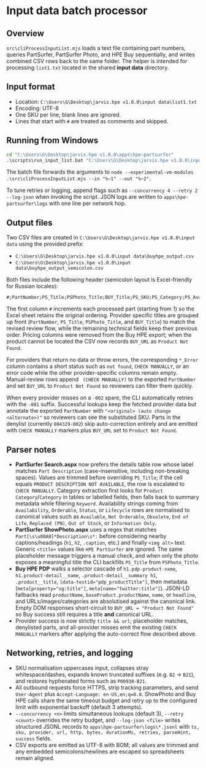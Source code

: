 # Input data batch processor

## Overview

`src\cliProcessInputList.mjs` loads a text file containing part numbers, queries PartSurfer,
PartSurfer Photo, and HPE Buy sequentially, and writes combined CSV rows back to the same folder.
The helper is intended for processing `list1.txt` located in the shared **input data** directory.

## Input format

- Location: `C:\Users\G\Desktop\jarvis.hpe v1.0.0\input data\list1.txt`
- Encoding: UTF-8
- One SKU per line; blank lines are ignored.
- Lines that start with `#` are treated as comments and skipped.

## Running from Windows

```bat
cd "C:\Users\G\Desktop\jarvis.hpe v1.0.0\apps\hpe-partsurfer"
.\scripts\run_input_list.bat "C:\Users\G\Desktop\jarvis.hpe v1.0.0\input data\list1.txt" "C:\Users\G\Desktop\jarvis.hpe v1.0.0\input data\buyhpe_output"
```

The batch file forwards the arguments to
`node --experimental-vm-modules .\src\cliProcessInputList.mjs --in "%~1" --out "%~2"`.

To tune retries or logging, append flags such as
`--concurrency 4 --retry 2 --log-json` when invoking the script. JSON logs are written to
`apps\hpe-partsurfer\logs` with one line per network hop.

## Output files

Two CSV files are created in `C:\Users\G\Desktop\jarvis.hpe v1.0.0\input data` using the provided
prefix:

- `C:\Users\G\Desktop\jarvis.hpe v1.0.0\input data\buyhpe_output.csv`
- `C:\Users\G\Desktop\jarvis.hpe v1.0.0\input data\buyhpe_output_semicolon.csv`

Both files include the following header (semicolon layout is Excel-friendly for Russian locales):

```
#;PartNumber;PS_Title;PSPhoto_Title;BUY_Title;PS_SKU;PS_Category;PS_Availability;PS_URL;PS_Image;PS_Error;PSPhoto_SKU;PSPhoto_URL;PSPhoto_Image;PSPhoto_Error;BUY_SKU;BUY_URL;BUY_Image;BUY_Error
```

The first column `#` increments each processed part (starting from 1) so the Excel sheet retains the
original ordering. Provider specific titles are grouped up front (`PartNumber`, `PS_Title`,
`PSPhoto_Title`, and `BUY_Title`) to match the revised review flow, while the remaining technical
fields keep their previous order. Pricing columns were removed from the Buy HPE export; when the
product cannot be located the CSV now records `BUY_URL` as `Product Not Found`.

For providers that return no data or throw errors, the corresponding `*_Error` column contains a short
status such as `not found`, `CHECK MANUALLY`, or an error code while the other provider-specific
columns remain empty. Manual-review rows append ` (CHECK MANUALLY)` to the exported `PartNumber` and
set `BUY_URL` to `Product Not Found` so reviewers can filter them quickly.

When every provider misses on a `-002` spare, the CLI automatically retries with the `-001` suffix.
Successful lookups keep the fetched provider data but annotate the exported `PartNumber` with
`"<original> (auto change <alternate>)"` so reviewers can see the substituted SKU. Parts in the
denylist (currently `804329-002`) skip auto-correction entirely and are emitted with
`CHECK MANUALLY` markers plus `BUY_URL` set to `Product Not Found`.

## Parser notes

- **PartSurfer Search.aspx** now prefers the details table row whose label matches `Part Description`
  (case-insensitive, including non-breaking spaces). Values are trimmed before overriding `PS_Title`;
  if the cell equals `PRODUCT DESCRIPTION NOT AVAILABLE`, the row is escalated to `CHECK MANUALLY`.
  Category extraction first looks for `Product Category`/`Category` in tables or labelled fields, then
  falls back to summary metadata while filtering `Keyword`. Availability strings coming from
  `Availability`, `Orderable`, `Status`, or `Lifecycle` rows are normalised to canonical values such as
  `Available`, `Not Orderable`, `Obsolete`, `End of Life`, `Replaced (PN)`, `Out of Stock`, or
  `Information Only`.
- **PartSurfer ShowPhoto.aspx** uses a regex that matches `Part[\s\u00A0]*Description\s*:` before
  considering nearby captions/headings (`h1`, `h2`, `.caption`, etc.) and finally `<img alt>` text.
  Generic `<title>` values like `HPE PartSurfer` are ignored. The same placeholder message triggers a
  manual check, and when only the photo exposes a meaningful title the CLI backfills `PS_Title` from
  `PSPhoto_Title`.
- **Buy HPE PDP** walks a selector cascade of `h1.pdp-product-name`, `h1.product-detail__name`,
  `.product-detail__summary h1`, `.product__title`, `[data-testid="pdp_productTitle"]`, then metadata
  (`meta[property="og:title"]`, `meta[name="twitter:title"]`). JSON-LD fallbacks read
  `productName`, `baseProduct.productName`, `name`, or `headline`, and URLs/images/categories are
  absolutised against the canonical link. Empty DOM responses short-circuit to `BUY_URL = "Product Not
  Found"` so Buy success still requires a title **and** canonical URL.
- Provider success is now strictly `title && url`; placeholder matches, denylisted parts, and all-provider
  misses emit the existing `CHECK MANUALLY` markers after applying the auto-correct flow described above.

## Networking, retries, and logging

- SKU normalisation uppercases input, collapses stray whitespace/dashes, expands known truncated suffixes (e.g. `B2` → `B21`), and restores hyphenated forms such as `P00930-B21`.
- All outbound requests force HTTPS, strip tracking parameters, and send `User-Agent` plus `Accept-Language: en-US,en;q=0.8`. ShowPhoto and Buy HPE calls share the same timeout budget and retry up to the configured limit with exponential backoff (default 3 attempts).
- `--concurrency <n>` limits simultaneous lookups (default 3), `--retry <count>` overrides the retry budget, and `--log-json <file>` writes structured JSONL records to `apps\hpe-partsurfer\logs\*.jsonl` with `ts, sku, provider, url, http, bytes, durationMs, retries, parseHint, success` fields.
- CSV exports are emitted as UTF-8 with BOM; all values are trimmed and any embedded semicolons/newlines are escaped so spreadsheets remain aligned.
